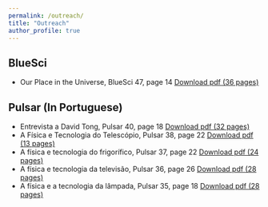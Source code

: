 ```yaml
---
permalink: /outreach/
title: "Outreach"
author_profile: true
---
```


## BlueSci

* Our Place in the Universe, BlueSci 47, page 14 [Download pdf (36 pages)](https://joaofmelo.github.io/files/BlueSci47.pdf)

## Pulsar (In Portuguese)

* Entrevista a David Tong, Pulsar 40, page 18 [Download pdf (32 pages)](https://joaofmelo.github.io/files/pulsar40)
* A Física e Tecnologia do Telescópio, Pulsar 38, page 22 [Download pdf (13 pages)](https://joaofmelo.github.io/files/pulsar38)
* A física e tecnologia do frigorífico, Pulsar 37, page 22 [Download pdf (24 pages)](https://joaofmelo.github.io/files/pulsar37)
* A física e tecnologia da televisão, Pulsar 36, page 26 [Download pdf (28 pages)](https://joaofmelo.github.io/files/pulsar36)
* A física e a tecnologia da lâmpada, Pulsar 35, page 18 [Download pdf (28 pages)](https://joaofmelo.github.io/files/pulsar35)
